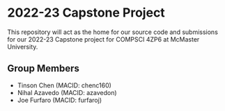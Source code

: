 # 2022-23 Capstone Project
This repository will act as the home for our source code and submissions for our 2022-23 Capstone project for COMPSCI 4ZP6 at McMaster University.

## Group Members
- Tinson Chen (MACID: chenc160)
- Nihal Azavedo (MACID: azavedon)
- Joe Furfaro (MACID: furfaroj)